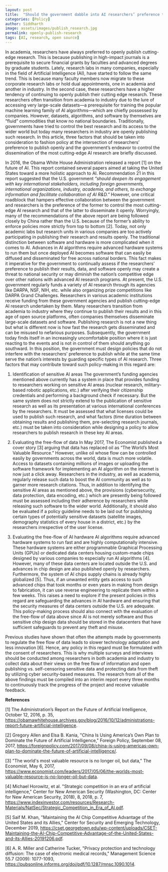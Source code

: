 ```yaml
---
layout: post
title:  "Should the government dabble into AI researchers’ preference to publish openly?"
categories: [Policy]
author: Siddharth
image: assets/images/publish_research.jpg
permalink: openly-publish-research
tags: [AI, research, open source]
---
```

In academia, researchers have always preferred to openly publish cutting-edge research. This is because publishing in high-impact journals is a prerequisite to secure financial grants by faculties and advanced degrees by graduate students. Lately, research labs in many companies, especially in the field of Artificial Intelligence (AI), have started to follow the same trend. This is because many faculty members now migrate to these corporate research labs or hold dual appointments, one in academia and another in industry. In the second case, these researchers have a higher tendency of continuing to openly publish their cutting edge research. These researchers often transition from academia to industry due to the lure of accessing very large-scale datasets—a prerequisite for training the popular machine learning family of AI algorithms—which are chiefly possessed by companies. However, datasets, algorithms, and software by themselves are “fluid” commodities that know no national boundaries. Traditionally, governments have tried to control the best research and its access to the wider world but today many researchers in industry are openly publishing such research. In this article, three factors that should be taken into consideration to fashion policy at the intersection of researchers’ preference to publish openly and the government’s endeavor to control the dissemination of the most cutting-edge AI research are briefly discussed.

In 2016, the Obama White House Administration released a report [1] on the future of AI. This report contained several papers aimed at taking the United States toward a more holistic approach to AI. Recommendation 21 in this report suggested that the U.S. government <i>“should deepen its engagement with key international stakeholders, including foreign governments, international organizations, industry, academia, and others, to exchange information and facilitate collaboration of AI R&D.”</i> However, one critical roadblock that hampers effective collaboration between the government and researchers is the preference of the former to control the most cutting-edge AI research and that of the latter to disseminate it openly. Worryingly, many of the recommendations of the above report are being followed closely by China rather than the U.S. because of the former’s ability to enforce policies more strictly from top to bottom [2]. Today, not only academic labs but research units in various companies are too actively participating in publishing their research and results openly. The traditional distinction between software and hardware is more complicated when it comes to AI. Advances in AI algorithms require advanced hardware systems to run them but once deployed AI becomes software that can easily be diffused and disseminated for free across national borders. This fact makes it imperative for the government to continually assess if the researchers’ preference to publish their results, data, and software openly may create a threat to national security or may diminish the nation’s competitive edge over other nations with advanced AI research programs.
At present, the U.S. government regularly funds a variety of AI research through its agencies like DARPA, NSF, NIH, etc. while also organizing prize competitions like DARPA Grand Challenges. Researchers in various academic institutions receive funding from these government agencies and publish cutting-edge AI research undertaken by them. Many researchers transition from academia to industry where they continue to publish their results and in this age of open source platforms, often companies themselves disseminate large-scale datasets and software. Publishing research is not a new thing but what is different now is how fast the research gets disseminated and can be misused to nefarious purposes. Subsequently, the government today finds itself in an increasingly uncomfortable position where it is just reacting to the events and is not in control of them should anything go southward. In this position, the government must design policies that do not interfere with the researchers’ preference to publish while at the same time serve the nation’s interests by guarding specific types of AI research. Three factors that may contribute toward such policy-making in this regard are:

1. Identification of sensitive AI areas
The government’s funding agencies mentioned above currently has a system in place that provides funding to researchers working on sensitive AI areas (nuclear research, military-based robotic applications, etc.) after verifying their citizenship credentials and performing a background check if necessary. But the same system does not strictly extend to the publication of sensitive research as well as its presentation at various international conferences by the researchers. It must be assessed that what licenses could be used to publish such research, and what factors (time duration between obtaining results and publishing them, pre-selecting research journals, etc.) must be taken into consideration while designing a policy to allow researchers to publish research in these key AI areas.

2. Evaluating the free-flow of data
In May 2017, The Economist published a cover story [3] arguing that data has replaced oil as “The World’s Most Valuable Resource.” However, unlike oil whose flow can be controlled easily by governments across the world, data is much more volatile. Access to datasets containing millions of images or uploading the software framework for implementing an AI algorithm on the internet is now just a click away. Researchers in the industry, as well as academia, regularly release such data to boost the AI community as well as to garner more research citations. Thus, in addition to identifying the sensitive AI areas as mentioned above, the provisions (cybersecurity, data protection, data encoding, etc.) which are presently being followed must be assessed including their adherence by researchers while releasing such software to the wider world. Additionally, it should also be evaluated if a policy guideline needs to be laid out for publishing certain types of potentially sensitive datasets (satellite images, demography statistics of every house in a district, etc.) by the researchers irrespective of the user license.

3. Evaluating the free-flow of AI hardware
AI algorithms require advanced hardware systems to run fast and are highly computationally intensive. These hardware systems are either programmable Graphical Processing Units (GPUs) or dedicated data centers housing custom-made chips designed by various companies to especially run AI algorithms [4]. However, many of these data centers are located outside the U.S. and advances in chip design are also published openly by researchers. Furthermore, the system of AI chips supply chains is already highly globalized [5]. Thus, if an unwanted entity gets access to such advanced chips that took months or even years in making from design to fabrication, it can use reverse engineering to replicate them within a few weeks. This raises a need to explore if the present policies in this regard are safeguarding the advances in AI hardware and ensuring that the security measures of data centers outside the U.S. are adequate. This policy-making process should also connect with the evaluation of the free-flow of data above since AI is not merely software and thus sensitive chip design data should be stored in the datacenters that have sufficient safeguards to prevent any theft and misuse.

Previous studies have shown that often the attempts made by governments to regulate the free flow of data leads to slower technology adaptation and less innovation [6]. Hence, any policy in this regard must be formulated with the consent of researchers. This is why multiple surveys and interviews should be conducted among researchers in both academia and industry to collect data about their views on the free flow of information and open publishing vs. self-censoring sensitive data and protecting data from theft by utilizing cyber security-based measures. The research from all of the above findings must be compiled into an interim report every three months to continuously track the progress of the project and receive valuable feedback.

<b>References</b>

[1] The Administration’s Report on the Future of Artificial Intelligence, October 12, 2016, p. 35, <a href="https://obamawhitehouse.archives.gov/blog/2016/10/12/administrations-report-future-artificial-intelligence">https://obamawhitehouse.archives.gov/blog/2016/10/12/administrations-report-future-artificial-intelligence</a>.

[2] Gregory Allen and Elsa B. Kania, "China Is Using America’s Own Plan to Dominate the Future of Artificial Intelligence," Foreign Policy, September 08, 2017, <a href="https://foreignpolicy.com/2017/09/08/china-is-using-americas-own-plan-to-dominate-the-future-of-artificial-intelligence/">https://foreignpolicy.com/2017/09/08/china-is-using-americas-own-plan-to-dominate-the-future-of-artificial-intelligence/</a>.

[3] "The world's most valuable resource is no longer oil, but data," The Economist, May 6, 2017, <a href="https://www.economist.com/leaders/2017/05/06/the-worlds-most-valuable-resource-is-no-longer-oil-but-data">https://www.economist.com/leaders/2017/05/06/the-worlds-most-valuable-resource-is-no-longer-oil-but-data</a>.

[4] Michael Horowitz, et al. "Strategic competition in an era of artificial intelligence," Center for New American Security (Washington, DC: Center for New American Security, 2018), 8, 2018, p. 7, <a href="https://www.indexinvestor.com/resources/Research-Materials/NatSec/Strategic_Competition_in_Era_of_AI.pdf">https://www.indexinvestor.com/resources/Research-Materials/NatSec/Strategic_Competition_in_Era_of_AI.pdf</a>.

[5] Saif M. Khan, "Maintaining the AI Chip Competitive Advantage of the United States and its Allies," Center for Security and Emerging Technology, December 2019, <a href="https://cset.georgetown.edu/wp-content/uploads/CSET-Maintaining-the-AI-Chip-Competitive-Advantage-of-the-United-States-and-its-Allies-20191206.pdf">https://cset.georgetown.edu/wp-content/uploads/CSET-Maintaining-the-AI-Chip-Competitive-Advantage-of-the-United-States-and-its-Allies-20191206.pdf</a>.

[6] A. R. Miller and Catherine Tucker, "Privacy protection and technology diffusion: The case of electronic medical records," Management Science 55.7 (2009): 1077-1093, <a href="https://pubsonline.informs.org/doi/pdf/10.1287/mnsc.1090.1014">https://pubsonline.informs.org/doi/pdf/10.1287/mnsc.1090.1014</a>.


